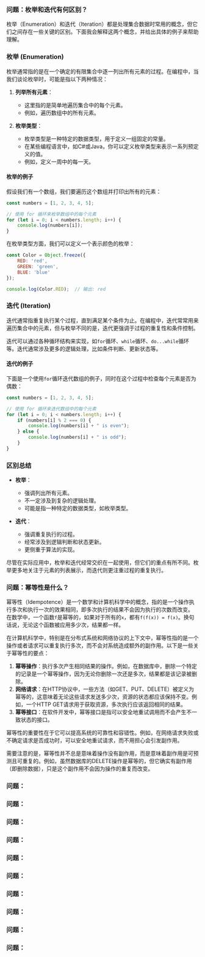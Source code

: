 ### 问题：枚举和迭代有何区别？
枚举（Enumeration）和迭代（Iteration）都是处理集合数据时常用的概念，但它们之间存在一些关键的区别。下面我会解释这两个概念，并给出具体的例子来帮助理解。

### 枚举 (Enumeration)

枚举通常指的是在一个确定的有限集合中逐一列出所有元素的过程。在编程中，当我们谈论枚举时，可能是指以下两种情况：

1. **列举所有元素**：
   - 这里指的是简单地遍历集合中的每个元素。
   - 例如，遍历数组中的所有元素。

2. **枚举类型**：
   - 枚举类型是一种特定的数据类型，用于定义一组固定的常量。
   - 在某些编程语言中，如C#或Java，你可以定义枚举类型来表示一系列预定义的值。
   - 例如，定义一周中的每一天。

#### 枚举的例子
假设我们有一个数组，我们要遍历这个数组并打印出所有的元素：

```javascript
const numbers = [1, 2, 3, 4, 5];

// 使用 for 循环来枚举数组中的每个元素
for (let i = 0; i < numbers.length; i++) {
    console.log(numbers[i]);
}
```

在枚举类型方面，我们可以定义一个表示颜色的枚举：

```javascript
const Color = Object.freeze({
    RED: 'red',
    GREEN: 'green',
    BLUE: 'blue'
});

console.log(Color.RED);  // 输出: red
```

### 迭代 (Iteration)

迭代通常指重复执行某个过程，直到满足某个条件为止。在编程中，迭代常常用来遍历集合中的元素，但与枚举不同的是，迭代更强调于过程的重复性和条件控制。

迭代可以通过各种循环结构来实现，如`for`循环、`while`循环、`do...while`循环等。迭代通常涉及更多的逻辑处理，比如条件判断、更新状态等。

#### 迭代的例子
下面是一个使用`for`循环迭代数组的例子，同时在这个过程中检查每个元素是否为偶数：

```javascript
const numbers = [1, 2, 3, 4, 5];

// 使用 for 循环来迭代数组中的每个元素
for (let i = 0; i < numbers.length; i++) {
    if (numbers[i] % 2 === 0) {
        console.log(numbers[i] + " is even");
    } else {
        console.log(numbers[i] + " is odd");
    }
}
```

### 区别总结

- **枚举**：
  - 强调列出所有元素。
  - 不一定涉及到复杂的逻辑处理。
  - 可能是指一种特定的数据类型，如枚举类型。

- **迭代**：
  - 强调重复执行的过程。
  - 经常涉及到逻辑判断和状态更新。
  - 更侧重于算法的实现。

尽管在实际应用中，枚举和迭代经常交织在一起使用，但它们的重点有所不同。枚举更多地关注于元素的列表展示，而迭代则更注重过程的重复执行。

### 问题：幂等性是什么？
幂等性（Idempotence）是一个数学和计算机科学中的概念，指的是一个操作执行多次和执行一次的效果相同，即多次执行的结果不会因为执行的次数而改变。
在数学中，一个函数`f`是幂等的，如果对于所有的`x`，都有`f(f(x)) = f(x)`。换句话说，无论这个函数被应用多少次，结果都一样。

在计算机科学中，特别是在分布式系统和网络协议的上下文中，幂等性指的是一个操作或者请求可以重复执行多次，而不会对系统造成额外的副作用。以下是一些关于幂等性的要点：
1. **幂等操作**：执行多次产生相同结果的操作。例如，在数据库中，删除一个特定的记录是一个幂等操作，因为无论你删除一次还是多次，结果都是该记录被删除。
2. **网络请求**：在HTTP协议中，一些方法（如GET、PUT、DELETE）被定义为幂等的，这意味着无论这些请求发送多少次，资源的状态都应该保持不变。例如，一个HTTP GET请求用于获取资源，多次执行应该返回相同的结果。
3. **幂等接口**：在软件开发中，幂等接口是指可以安全地重试调用而不会产生不一致状态的接口。

幂等性的重要性在于它可以提高系统的可靠性和容错性。例如，在网络请求失败或不确定请求是否成功时，可以安全地重试请求，而不用担心会引发副作用。

需要注意的是，幂等性并不总是意味着操作没有副作用，而是意味着副作用是可预测且可重复的。例如，虽然数据库的DELETE操作是幂等的，但它确实有副作用（即删除数据），只是这个副作用不会因为操作的重复而改变。


### 问题：
### 问题：
### 问题：
### 问题：
### 问题：
### 问题：
### 问题：
### 问题：
### 问题：
### 问题：